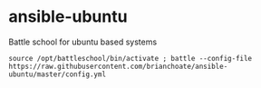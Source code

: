 # ansible-ubuntu
Battle school for ubuntu based systems

```
source /opt/battleschool/bin/activate ; battle --config-file https://raw.githubusercontent.com/brianchoate/ansible-ubuntu/master/config.yml
```

